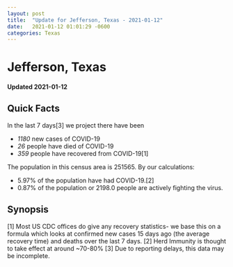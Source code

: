 ```yaml
---
layout: post
title:  "Update for Jefferson, Texas - 2021-01-12"
date:   2021-01-12 01:01:29 -0600
categories: Texas
---
```


# Jefferson, Texas
#### Updated 2021-01-12

## Quick Facts

In the last 7 days[3] we project there have been
- *1180* new cases of COVID-19
- *26* people have died of COVID-19
- *359* people have recovered from COVID-19[1]

The population in this census area is 251565. By our calculations:
- 5.97% of the population have had COVID-19.[2]
- 0.87% of the population or 2198.0 people are actively fighting the virus.

## Synopsis




[1] Most US CDC offices do give any recovery statistics- we base this on a formula which looks at confirmed new cases
15 days ago (the average recovery time) and deaths over the last 7 days.
[2] Herd Immunity is thought to take effect at around ~70-80%
[3] Due to reporting delays, this data may be incomplete. 
    